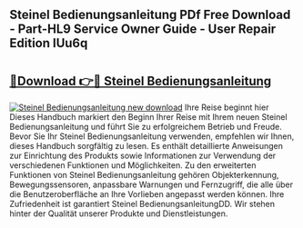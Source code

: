 ## Steinel Bedienungsanleitung PDf Free Download - Part-HL9 Service Owner Guide - User Repair Edition IUu6q

# <h2><a href="http://df08yc.blite.top/?on=Steinel+Bedienungsanleitung">🔗Download 👉🔴 Steinel Bedienungsanleitung</a></h2>

[![Steinel Bedienungsanleitung new download](https://i.imgur.com/lujVjoI.png)](http://df08yc.blite.top/?on=Steinel+Bedienungsanleitung)
Ihre Reise beginnt hier Dieses Handbuch markiert den Beginn Ihrer Reise mit Ihrem neuen Steinel Bedienungsanleitung und führt Sie zu erfolgreichem Betrieb und Freude. Bevor Sie Ihr Steinel Bedienungsanleitung verwenden, empfehlen wir Ihnen, dieses Handbuch sorgfältig zu lesen. Es enthält detaillierte Anweisungen zur Einrichtung des Produkts sowie Informationen zur Verwendung der verschiedenen Funktionen und Möglichkeiten. Zu den erweiterten Funktionen von Steinel Bedienungsanleitung gehören Objekterkennung, Bewegungssensoren, anpassbare Warnungen und Fernzugriff, die alle über die Benutzeroberfläche an Ihre Vorlieben angepasst werden können. Ihre Zufriedenheit ist garantiert Steinel BedienungsanleitungDD. Wir stehen hinter der Qualität unserer Produkte und Dienstleistungen.
